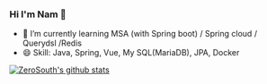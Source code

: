 ### Hi I'm Nam 👋

- 🌱 I’m currently learning MSA (with Spring boot) / Spring cloud / Querydsl /Redis
- 😄 Skill: Java, Spring, Vue, My SQL(MariaDB), JPA, Docker

[![ZeroSouth's github stats](https://github-readme-stats.vercel.app/api?username=muckyang&show_icons=true&theme=radical)](https://github.com/muckyang/muckyang)
